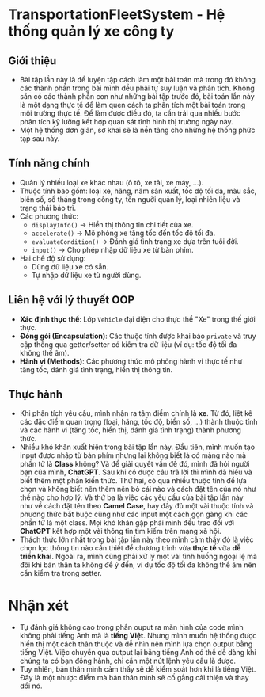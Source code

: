 # TransportationFleetSystem - Hệ thống quản lý xe công ty

## Giới thiệu
- Bài tập lần này là để luyện tập cách làm một bài toán mà trong đó không các thành phần trong bài mình đều phải tự suy luận và phân tích. Không sẵn có các thành phần con như những bài tập trước đó, bài toán lần này là một dạng thực tế để làm quen cách ta phân tích một bài toán trong môi trường thực tế. Để làm được điều đó, ta cần trải qua nhiều bước phân tích kỹ lưỡng kết hợp quan sát tình hình thị trường ngày này.
- Một hệ thống đơn giản, sơ khai sẽ là nền tảng cho những hệ thống phức tạp sau này.
## Tính năng chính
- Quản lý nhiều loại xe khác nhau (ô tô, xe tải, xe máy, …).
- Thuộc tính bao gồm: loại xe, hãng, năm sản xuất, tốc độ tối đa, màu sắc, biển số, số tháng trong công ty, tên người quản lý, loại nhiên liệu và trạng thái bảo trì.
- Các phương thức:
  - `displayInfo()` → Hiển thị thông tin chi tiết của xe.
  - `accelerate()` → Mô phỏng xe tăng tốc đến tốc độ tối đa.
  - `evaluateCondition()` → Đánh giá tình trạng xe dựa trên tuổi đời.
  - `input()` → Cho phép nhập dữ liệu xe từ bàn phím.
- Hai chế độ sử dụng:
  - Dùng dữ liệu xe có sẵn.
  - Tự nhập dữ liệu xe từ người dùng.

## Liên hệ với lý thuyết OOP
- **Xác định thực thể**: Lớp `Vehicle` đại diện cho thực thể "Xe" trong thế giới thực.  
- **Đóng gói (Encapsulation)**: Các thuộc tính được khai báo `private` và truy cập thông qua getter/setter có kiểm tra dữ liệu (ví dụ: tốc độ tối đa không thể âm).  
- **Hành vi (Methods)**: Các phương thức mô phỏng hành vi thực tế như tăng tốc, đánh giá tình trạng, hiển thị thông tin.
  
## Thực hành
- Khi phân tích yêu cầu, mình nhận ra tâm điểm chính là **xe**. Từ đó, liệt kê các đặc điểm quan trọng (loại, hãng, tốc độ, biển số, …) thành thuộc tính và các hành vi (tăng tốc, hiển thị, đánh giá tình trạng) thành phương thức.  
- Nhiều khó khăn xuất hiện trong bài tập lần này. Đầu tiên, mình muốn tạo input được nhập từ bàn phím nhưng lại không biết là có mảng nào mà phần tử là __Class__ không? Và để giải quyết vấn đề đó, mình đã hỏi người bạn của mình, __ChatGPT__. Sau khi có được câu trả lời thì mình đã hiểu và biết thêm một phần kiến thức. Thứ hai, có quá nhiều thuộc tính để lựa chọn và không biết nên thêm nên bỏ cái nào và cách đặt tên của nó như thế nào cho hợp lý. Và thứ ba là việc các yêu cầu của bài tập lần này như về cách đặt tên theo __Camel Case__, hay đầy đủ một vài thuộc tính và phương thức bắt buộc cũng như các input một cách gọn gàng khi các phần tử là một class. Mọi khó khăn gặp phải mình đều trao đổi với __ChatGPT__ kết hợp một vài thông tin tìm kiếm trên mạng xã hội.  
- Thách thức lớn nhất trong bài tập lần này theo mình cảm thấy đó là việc chọn lọc thông tin nào cần thiết để chương trình vừa **thực tế** vừa **dễ triển khai**. Ngoài ra, mình cũng phải xử lý một vài tình huống ngoại lệ mà đôi khi bản thân ta không để ý đến, ví dụ tốc độ tối đa không thể âm nên cần kiểm tra trong setter.  

# Nhận xét
- Tự đánh giá không cao trong phần ouput ra màn hình của code mình không phải tiếng Anh mà là __tiếng Việt__. Nhưng mình muốn hệ thống được hiển thị một cách thân thuộc và dễ nhìn nên mình lựa chọn output bằng tiếng Việt. Việc chuyển qua output lại bằng tiếng Anh có thể dễ dàng khi chúng ta có bạn đồng hành, chỉ cần một nút lệnh yêu cầu là được.
- Tuy nhiên, bản thân mình cảm thấy sẽ dễ kiểm soát hơn khi là tiếng Việt. Đây là một nhược điểm mà bản thân mình sẽ cố gắng cải thiện và thay đổi nó.


